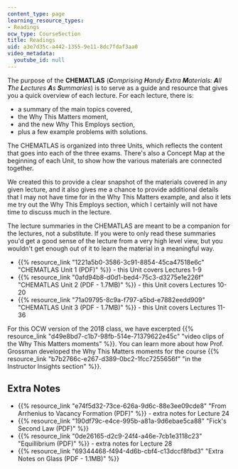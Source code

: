```yaml
---
content_type: page
learning_resource_types:
- Readings
ocw_type: CourseSection
title: Readings
uid: a3e7d35c-a442-1355-9e11-8dc7fdaf3aa0
video_metadata:
  youtube_id: null
---
```


The purpose of the **CHEMATLAS** (**_C_**_omprising **H**andy **E**xtra **M**aterials: **A**ll **T**he **L**ectures **A**s **S**ummaries_) is to serve as a guide and resource that gives you a quick overview of each lecture. For each lecture, there is:

*   a summary of the main topics covered,
*   the Why This Matters moment,
*   and the new Why This Employs section,
*   plus a few example problems with solutions.

The CHEMATLAS is organized into three Units, which reflects the content that goes into each of the three exams. There's also a Concept Map at the beginning of each Unit, to show how the various materials are connected together.

We created this to provide a clear snapshot of the materials covered in any given lecture, and it also gives me a chance to provide additional details that I may not have time for in the Why This Matters example, and also it lets me try out the Why This Employs section, which I certainly will not have time to discuss much in the lecture.

The lecture summaries in the CHEMATLAS are meant to be a companion for the lectures, not a substitute. If you were to only read these summaries you'd get a good sense of the lecture from a very high level view, but you wouldn't get enough out of it to learn the material in a meaningful way.

*   {{% resource_link "1221a5b0-3586-3c91-8854-45ca47518e6c" "CHEMATLAS Unit 1 (PDF)" %}} - this Unit covers Lectures 1-9
*   {{% resource_link "0afd94b8-d0d1-bed4-75c3-d3275e1e226f" "CHEMATLAS Unit 2 (PDF - 1.7MB)" %}} - this Unit covers Lectures 10-20
*   {{% resource_link "71a09795-8c9a-f797-a5bd-e7882eedd909" "CHEMATLAS Unit 3 (PDF - 1.7MB)" %}} - this Unit covers Lectures 11-36

For this OCW version of the 2018 class, we have excerpted {{% resource_link "d49e8bd7-c1b7-98fb-514e-71379622e45c" "video clips of the Why This Matters moments" %}}. You can learn more about how Prof. Grossman developed the Why This Matters moments for the course {{% resource_link "b7b2766c-e267-d389-0bc2-1fcc7255656f" "in the Instructor Insights section" %}}.

Extra Notes
-----------

*   {{% resource_link "e74f5d32-73ce-626a-9d6c-88e3ee09cde8" "From Arrhenius to Vacancy Formation (PDF)" %}} - extra notes for Lecture 24
*   {{% resource_link "190df79c-e4ce-995b-a81a-9d6ebae5ca88" "Fick's Second Law (PDF)" %}}
*   {{% resource_link "0de26165-d2c9-24f4-a46e-7cb1e3118c23" "Equillibrium (PDF)" %}} - extra notes for Lecture 28
*   {{% resource_link "69344468-f494-4d6b-cbf4-c13dccf8fbd3" "Extra Notes on Glass (PDF - 1.1MB)" %}}